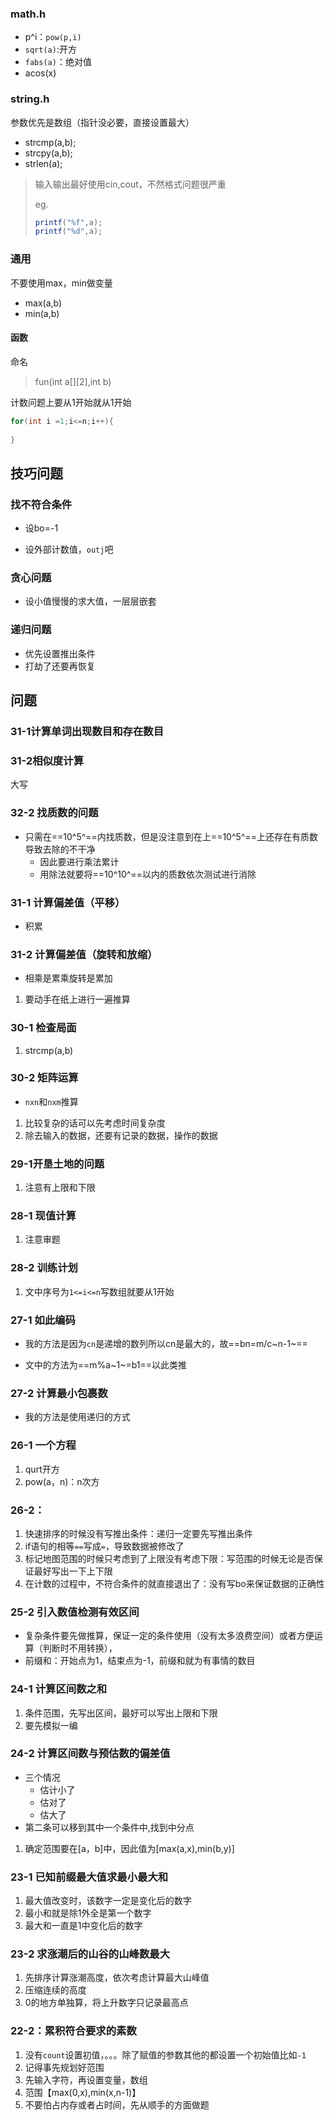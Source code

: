 ### math.h

- p^i：`pow(p,i)`
- `sqrt(a)`:开方
- `fabs(a)`：绝对值
- acos(x)



### string.h

参数优先是数组（指针没必要，直接设置最大）

- strcmp(a,b);
- strcpy(a,b);
- strlen(a);



> 输入输出最好使用cin,cout，不然格式问题很严重
>
> eg.
>
> ```js
> printf("%f",a);
> printf("%d",a);
> ```
>



### 通用

不要使用max，min做变量

- max(a,b)
- min(a,b)

#### 函数

命名

> fun(int a[\][2],int b)



计数问题上要从1开始就从1开始

```c++
for(int i =1;i<=n;i++){
    
}
```





## 技巧问题

### 找不符合条件

- 设bo=-1

- 设外部计数值，`outj`吧

### 贪心问题

- 设小值慢慢的求大值，一层层嵌套

### 递归问题

- 优先设置推出条件
- 打劫了还要再恢复

## 问题

### 31-1计算单词出现数目和存在数目

### 31-2相似度计算

大写





### 32-2 找质数的问题

- 只需在==10^5^==内找质数，但是没注意到在上==10^5^==上还存在有质数导致去除的不干净
  - 因此要进行乘法累计
  - 用除法就要将==10^10^==以内的质数依次测试进行消除

### 31-1 计算偏差值（平移）

- 积累

### 31-2 计算偏差值（旋转和放缩）

- 相乘是累乘旋转是累加

1. 要动手在纸上进行一遍推算

### 30-1 检查局面

1. strcmp(a,b)



### 30-2 矩阵运算

- `nxn`和`nxm`推算

1. 比较复杂的话可以先考虑时间复杂度
2. 除去输入的数据，还要有记录的数据，操作的数据



### 29-1开垦土地的问题

1. 注意有上限和下限



### 28-1 现值计算

1. 注意审题



### 28-2 训练计划

1. 文中序号为`1<=i<=n`写数组就要从1开始





### 27-1 如此编码

- 我的方法是因为`cn`是递增的数列所以cn是最大的，故==bn=m/c~n-1~==

- 文中的方法为==m%a~1~=b1==以此类推



### 27-2 计算最小包裹数

- 我的方法是使用递归的方式






### 26-1 一个方程

1. qurt开方
2. pow(a，n)：n次方



### 26-2：

1. 快速排序的时候没有写推出条件：递归一定要先写推出条件
2. if语句的相等`==`写成`=`，导致数据被修改了
3. 标记地图范围的时候只考虑到了上限没有考虑下限：写范围的时候无论是否保证最好写出一下上下限
4. 在计数的过程中，不符合条件的就直接退出了：没有写bo来保证数据的正确性



### 25-2 引入数值检测有效区间

- 复杂条件要先做推算，保证一定的条件使用（没有太多浪费空间）或者方便运算（判断时不用转换），
- 前缀和：开始点为1，结束点为-1，前缀和就为有事情的数目





### 24-1 计算区间数之和

1. 条件范围，先写出区间，最好可以写出上限和下限
2. 要先模拟一编



### 24-2  计算区间数与预估数的偏差值

- 三个情况
  - 估计小了
  - 估对了
  - 估大了
- 第二条可以移到其中一个条件中,找到中分点

1. 确定范围要在[a，b]中，因此值为[max(a,x),min(b,y)]



### 23-1 已知前缀最大值求最小最大和

1. 最大值改变时，该数字一定是变化后的数字
2. 最小和就是除1外全是第一个数字
3. 最大和一直是1中变化后的数字



### 23-2 求涨潮后的山谷的山峰数最大

1. 先排序计算涨潮高度，依次考虑计算最大山峰值
2. 压缩连续的高度
3. 0的地方单独算，将上升数字只记录最高点





### 22-2：累积符合要求的素数

1. 没有`count`设置初值，。。。除了赋值的参数其他的都设置一个初始值比如`-1`
2. 记得事先规划好范围
3. 先输入字符，再设置变量，数组
4. 范围【max(0,x),min(x,n-1)】
5. 不要怕占内存或者占时间，先从顺手的方面做题



